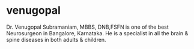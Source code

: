 # venugopal
Dr. Venugopal Subramaniam, MBBS, DNB,FSFN is one of the best Neurosurgeon in Bangalore, Karnataka. He is a specialist in all the brain &amp; spine diseases in both adults &amp; children.
